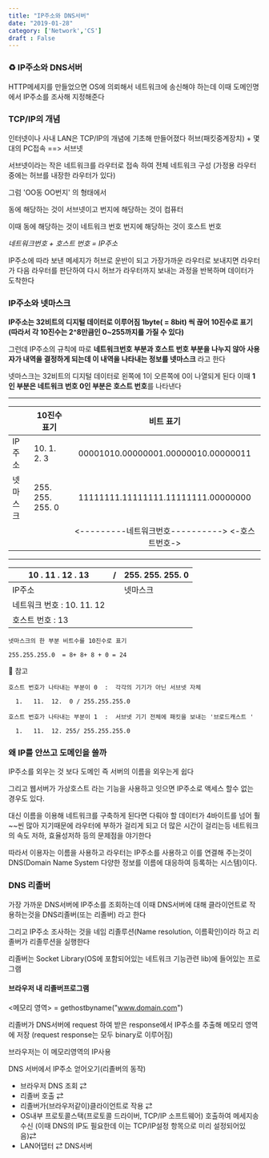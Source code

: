 ```yaml
---
title: "IP주소와 DNS서버"
date: "2019-01-28"
category: ['Network','CS']
draft : False
---
```



### ♻ IP주소와 DNS서버


HTTP메세지를 만들었으면 OS에 의뢰해서 네트워크에 송신해야 하는데
이때 도메인명에서 IP주소를 조사해 지정해준다


### TCP/IP의 개념

인터넷이나 사내 LAN은 TCP/IP의 개념에 기초해 만들어졌다
허브(패킷중계장치)  +  몇대의 PC접속 ==> 서브넷

서브넷이라는 작은 네트워크를 라우터로 접속 하여 전체 네트워크 구성
(가정용 라우터중에는 허브를 내장한 라우터가 있다)


그럼 'OO동 OO번지' 의 형태에서

동에 해당하는 것이 서브넷이고  번지에 해당하는 것이 컴퓨터

이때 동에 해당하는 것이 네트워크 번호
번지에 해당하는 것이 호스트 번호

*네트워크번호 + 호스트 번호 = IP주소*


IP주소에 따라 보낸 메세지가 허브로 운반이 되고
가장가까운 라우터로 보내지면 라우터가 다음 라우터를 판단하여
다시 허브가 라우터까지 보내는 과정을 반복하며 데이터가 도착한다


### IP주소와 넷마스크

**IP주소는 32비트의 디지털 데이터로 이루어짐 1byte( = 8bit) 씩 끊어 10진수로 표기**
**(따라서 각 10진수는 2^8만큼인 0~255까지를 가질 수 있다)**

그런데 IP주소의 규칙에 따로 **네트워크번호 부분과 호스트 번호 부분을 나누지 않아 사용자가 내역을 결정하게 되는데 이 내역을 나타내는 정보를 넷마스크** 라고 한다

넷마스크는 32비트의 디지털 데이터로 왼쪽에 1이 오른쪽에 0이 나열되게 된다
이때 **1인 부분은 네트워크 번호 0인 부분은 호스트 번호**를 나타낸다

***

|          |           10진수 표기    |   비트 표기|
|-|-|:---:|
|IP주소    |    10.    1.    2.    3   |     00001010.00000001.00000010.00000011|
|넷마스크  | 255. 255. 255.    0     |   11111111.11111111.11111111.00000000|
 |          |                          |                 <---------네트워크번호---------->    <-호스트번호->



***
|10 . 11 . 12 . 13 |/| 255. 255. 255. 0|
|-|-|-|
|      IP주소      | |     넷마스크|
|네트워크 번호 : 10. 11. 12|||
|호스트 번호 : 13|||
```
넷마스크의 한 부분 비트수를 10진수로 표기

255.255.255.0  = 8+ 8+ 8 + 0 = 24
```

💭 참고
```
호스트 번호가 나타내는 부분이 0  :  각각의 기기가 아닌 서브넷 자체

  1.   11.  12.  0 / 255.255.255.0     

호스트 번호가 나타내는 부분이 1  :  서브넷 기기 전체에 패킷을 보내는 '브로드캐스트 '

  1.   11.  12. 255/ 255.255.255.0
```



### 왜 IP를 안쓰고 도메인을 쓸까

IP주소를 외우는 것 보다 도메인 즉 서버의 이름을 외우는게 쉽다

그리고 웹서버가 가상호스트 라는 기능을 사용하고 잇으면 IP주소로 액세스 할수 없는 경우도 있다.

대신 이름을 이용해 네트워크를 구축하게 된다면 다뤄야 할 데이터가
4바이트를 넘어 훨~~씬 많아 지기때문에
라우터에 부하가 걸리게 되고 더 많은 시간이 걸리는등 네트워크의 속도 저하, 효율성저하 등의 문제점을 야기한다

따라서 
이용자는 이름을 사용하고
라우터는 IP주소를 사용하고 이를 연결해 주는것이
DNS(Domain Name System 다양한 정보를 이름에 대응하여 등록하는 시스템)이다.



### DNS 리졸버

가장 가까운 DNS서버에 IP주소를 조회하는데
이때 DNS서버에 대해 클라이언트로 작용하는것을 DNS리졸버(또는 리졸버) 라고 한다

그리고 IP주소 조사하는 것을 네임 리졸루션(Name resolution, 이름확인)이라 하고 리졸버가 리졸루션을 실행한다

리졸버는 Socket Library(OS에 포함되어있는 네트워크 기능관련 lib)에 들어있는 프로그램



#### 브라우저 내 리졸버프로그램

<메모리 영역> = gethostbyname("www.domain.com")

리졸버가 DNS서버에 request  하여 받은 response에서 
IP주소를 추출해 메모리 영역에 저장
(request response는 모두 binary로 이루어짐)

브라우저는 이 메모리영역의 IP사용



DNS 서버에서 IP주소 얻어오기(리졸버의 동작)

* 브라우저 DNS 조회  ⇄ 
*  리졸버 호출  ⇄  
*  리졸버가(브라우저같이)클라이언트로 작용 ⇄ 
*  OS내부 프로토콜스택(프로토콜 드라이버, TCP/IP 소프트웨어) 호출하여 메세지송수신
(이때 DNS의 IP도 필요한데 이는 TCP/IP설정 항목으로 미리 설정되어있음)⇄ 
* LAN어댑터   ⇄ DNS서버